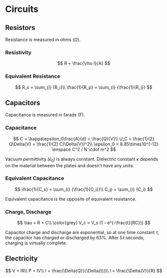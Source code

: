 # Circuits

## Resistors

Resistance is measured in ohms ($\Omega$).

### Resistivity

$$
    R = \frac{\rho l}{A}
$$

### Equivalent Resistance

$$
    R_s = \sum_{i} {R_i}\\
    \frac{1}{R_p} = \sum_{i} {\frac{1}{R_i}}
$$

## Capacitors

Capacitance is measured in farads (F).

### Capacitance

$$
    C = \kappa\epsilon_0\frac{A}{d} = \frac{Q}{V}\\
    U_C = \frac{1}{2} Q\Delta{V} = \frac{1}{2} C(\Delta{V})^2\\
    \epsilon_0 = 8.85\times10^{-12} \enspace C^2 / N \cdot m^2
$$

Vacuum permittivity ($\epsilon_0$) is always constant. Dielectric constant
$\kappa$ depends on the material between the plates and doesn't have any units.

### Equivalent Capacitance

$$
    \frac{1}{C_s} = \sum_{i} {\frac{1}{C_i}}\\
    C_p = \sum_{i} {C_i}
$$

Equivalent capacitance is the opposite of equivalent resistance.

### Charge, Discharge

$$
    \tau = R * C\\
    \color{grey}
    V_c = V_s (1 - e^{-\frac{t}{RC}})
$$

Capacitor charge and discharge are exponential, so at one time constant $\tau$,
the capacitor has charged or discharged by 63%. After $5\tau$ seconds, charging
is virtually complete.

## Electricity

$$
    V = IR\\
    P = IV\\
    I = \frac{\Delta{Q}}{\Delta{t}}\\
    I = \frac{\Delta{V}}{R}
$$
